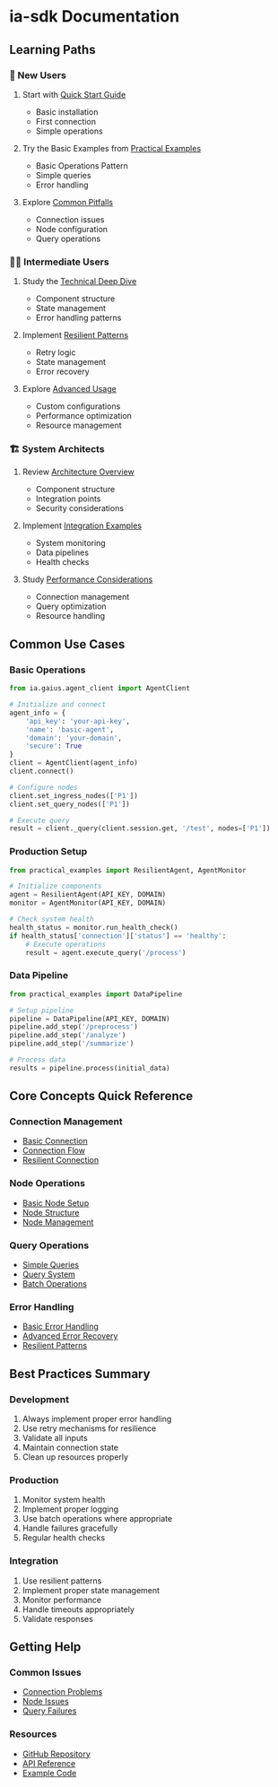 # ia-sdk Documentation

## Learning Paths

### 🚀 New Users
1. Start with [Quick Start Guide](quickstart.md)
   - Basic installation
   - First connection
   - Simple operations

2. Try the Basic Examples from [Practical Examples](practical-examples.md)
   - Basic Operations Pattern
   - Simple queries
   - Error handling

3. Explore [Common Pitfalls](quickstart.md#common-pitfalls)
   - Connection issues
   - Node configuration
   - Query operations

### 👨‍💻 Intermediate Users
1. Study the [Technical Deep Dive](technical-deep-dive.md)
   - Component structure
   - State management
   - Error handling patterns

2. Implement [Resilient Patterns](practical-examples.md#resilient-pattern)
   - Retry logic
   - State management
   - Error recovery

3. Explore [Advanced Usage](technical-deep-dive.md#advanced-usage-patterns)
   - Custom configurations
   - Performance optimization
   - Resource management

### 🏗️ System Architects
1. Review [Architecture Overview](technical-deep-dive.md#architecture-overview)
   - Component structure
   - Integration points
   - Security considerations

2. Implement [Integration Examples](practical-examples.md#integration-example)
   - System monitoring
   - Data pipelines
   - Health checks

3. Study [Performance Considerations](technical-deep-dive.md#performance-considerations)
   - Connection management
   - Query optimization
   - Resource handling

## Common Use Cases

### Basic Operations
```python
from ia.gaius.agent_client import AgentClient

# Initialize and connect
agent_info = {
    'api_key': 'your-api-key',
    'name': 'basic-agent',
    'domain': 'your-domain',
    'secure': True
}
client = AgentClient(agent_info)
client.connect()

# Configure nodes
client.set_ingress_nodes(['P1'])
client.set_query_nodes(['P1'])

# Execute query
result = client._query(client.session.get, '/test', nodes=['P1'])
```

### Production Setup
```python
from practical_examples import ResilientAgent, AgentMonitor

# Initialize components
agent = ResilientAgent(API_KEY, DOMAIN)
monitor = AgentMonitor(API_KEY, DOMAIN)

# Check system health
health_status = monitor.run_health_check()
if health_status['connection']['status'] == 'healthy':
    # Execute operations
    result = agent.execute_query('/process')
```

### Data Pipeline
```python
from practical_examples import DataPipeline

# Setup pipeline
pipeline = DataPipeline(API_KEY, DOMAIN)
pipeline.add_step('/preprocess')
pipeline.add_step('/analyze')
pipeline.add_step('/summarize')

# Process data
results = pipeline.process(initial_data)
```

## Core Concepts Quick Reference

### Connection Management
- [Basic Connection](quickstart.md#2-connect-to-agent)
- [Connection Flow](technical-deep-dive.md#connection-flow)
- [Resilient Connection](practical-examples.md#resilient-pattern)

### Node Operations
- [Basic Node Setup](quickstart.md#3-configure-nodes)
- [Node Structure](technical-deep-dive.md#node-operations)
- [Node Management](practical-examples.md#state-management-pattern)

### Query Operations
- [Simple Queries](quickstart.md#4-basic-operations)
- [Query System](technical-deep-dive.md#3-query-system)
- [Batch Operations](practical-examples.md#batch-operations-pattern)

### Error Handling
- [Basic Error Handling](quickstart.md#error-handling)
- [Advanced Error Recovery](technical-deep-dive.md#1-error-recovery)
- [Resilient Patterns](practical-examples.md#resilient-pattern)

## Best Practices Summary

### Development
1. Always implement proper error handling
2. Use retry mechanisms for resilience
3. Validate all inputs
4. Maintain connection state
5. Clean up resources properly

### Production
1. Monitor system health
2. Implement proper logging
3. Use batch operations where appropriate
4. Handle failures gracefully
5. Regular health checks

### Integration
1. Use resilient patterns
2. Implement proper state management
3. Monitor performance
4. Handle timeouts appropriately
5. Validate responses

## Getting Help

### Common Issues
- [Connection Problems](quickstart.md#common-pitfalls)
- [Node Issues](technical-deep-dive.md#common-issues)
- [Query Failures](practical-examples.md#error-handling)

### Resources
- [GitHub Repository](https://github.com/VinLucero/ia-sdk-backup)
- [API Reference](technical-deep-dive.md)
- [Example Code](practical-examples.md)

